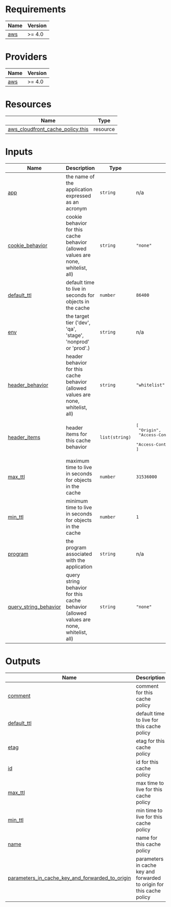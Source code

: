 <!-- BEGIN_TF_DOCS -->
# Requirements

| Name | Version |
|------|---------|
| <a name="requirement_aws"></a> [aws](#requirement\_aws) | >= 4.0 |

# Providers

| Name | Version |
|------|---------|
| <a name="provider_aws"></a> [aws](#provider\_aws) | >= 4.0 |

# Resources

| Name | Type |
|------|------|
| [aws_cloudfront_cache_policy.this](https://registry.terraform.io/providers/hashicorp/aws/latest/docs/resources/cloudfront_cache_policy) | resource |

# Inputs

| Name | Description | Type | Default | Required |
|------|-------------|------|---------|:--------:|
| <a name="input_app"></a> [app](#input\_app) | the name of the application expressed as an acronym | `string` | n/a | yes |
| <a name="input_cookie_behavior"></a> [cookie\_behavior](#input\_cookie\_behavior) | cookie behavior for this cache behavior (allowed values are none, whitelist, all) | `string` | `"none"` | no |
| <a name="input_default_ttl"></a> [default\_ttl](#input\_default\_ttl) | default time to live in seconds for objects in the cache | `number` | `86400` | no |
| <a name="input_env"></a> [env](#input\_env) | the target tier ('dev', 'qa', 'stage', 'nonprod' or 'prod'.) | `string` | n/a | yes |
| <a name="input_header_behavior"></a> [header\_behavior](#input\_header\_behavior) | header behavior for this cache behavior (allowed values are none, whitelist, all) | `string` | `"whitelist"` | no |
| <a name="input_header_items"></a> [header\_items](#input\_header\_items) | header items for this cache behavior | `list(string)` | <pre>[<br>  "Origin",<br>  "Access-Control-Request-Headers",<br>  "Access-Control-Request-Method"<br>]</pre> | no |
| <a name="input_max_ttl"></a> [max\_ttl](#input\_max\_ttl) | maximum time to live in seconds for objects in the cache | `number` | `31536000` | no |
| <a name="input_min_ttl"></a> [min\_ttl](#input\_min\_ttl) | minimum time to live in seconds for objects in the cache | `number` | `1` | no |
| <a name="input_program"></a> [program](#input\_program) | the program associated with the application | `string` | n/a | yes |
| <a name="input_query_string_behavior"></a> [query\_string\_behavior](#input\_query\_string\_behavior) | query string behavior for this cache behavior (allowed values are none, whitelist, all) | `string` | `"none"` | no |

# Outputs

| Name | Description |
|------|-------------|
| <a name="output_comment"></a> [comment](#output\_comment) | comment for this cache policy |
| <a name="output_default_ttl"></a> [default\_ttl](#output\_default\_ttl) | default time to live for this cache policy |
| <a name="output_etag"></a> [etag](#output\_etag) | etag for this cache policy |
| <a name="output_id"></a> [id](#output\_id) | id for this cache policy |
| <a name="output_max_ttl"></a> [max\_ttl](#output\_max\_ttl) | max time to live for this cache policy |
| <a name="output_min_ttl"></a> [min\_ttl](#output\_min\_ttl) | min time to live for this cache policy |
| <a name="output_name"></a> [name](#output\_name) | name for this cache policy |
| <a name="output_parameters_in_cache_key_and_forwarded_to_origin"></a> [parameters\_in\_cache\_key\_and\_forwarded\_to\_origin](#output\_parameters\_in\_cache\_key\_and\_forwarded\_to\_origin) | parameters in cache key and forwarded to origin for this cache policy |
<!-- END_TF_DOCS -->
